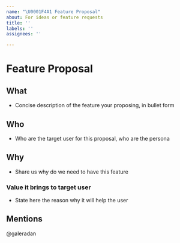 ```yaml
---
name: "\U0001F4A1 Feature Proposal"
about: For ideas or feature requests
title: ''
labels: ''
assignees: ''

---
```


# Feature Proposal

## What
- Concise description of the feature your proposing, in bullet form

## Who
- Who are the target user for this proposal, who are the persona

## Why
- Share us why do we need to have this feature

### Value it brings to target user
- State here the reason why it will help the user

## Mentions
@galeradan

